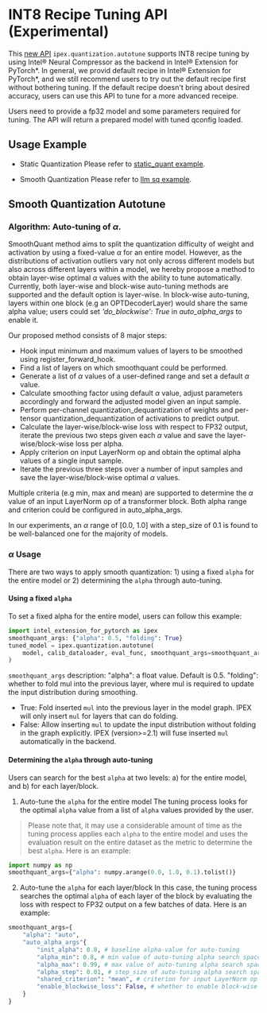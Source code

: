 INT8 Recipe Tuning API (Experimental)
=====================================

This [new API](../api_doc.html#ipex.quantization.autotune) `ipex.quantization.autotune` supports INT8 recipe tuning by using Intel® Neural Compressor as the backend in Intel® Extension for PyTorch\*. In general, we provid default recipe in Intel® Extension for PyTorch\*, and we still recommend users to try out the default recipe first without bothering tuning. If the default recipe doesn't bring about desired accuracy, users can use this API to tune for a more advanced receipe.

Users need to provide a fp32 model and some parameters required for tuning. The API will return a prepared model with tuned qconfig loaded.

## Usage Example
- Static Quantization
Please refer to [static_quant example](../../../examples/cpu/features/int8_recipe_tuning/imagenet_autotune.py).

- Smooth Quantization
Please refer to [llm sq example](../../../examples/cpu/inference/python/llm/single_instance/run_generation.py).

## Smooth Quantization Autotune
### Algorithm: Auto-tuning of $\alpha$.
SmoothQuant method aims to split the quantization difficulty of weight and activation by using a fixed-value $\alpha$ for an entire model. However, as the distributions of activation outliers vary not only across different models but also across different layers within a model, we hereby propose a method to obtain layer-wise optimal $\alpha$ values with the ability to tune automatically.
Currently, both layer-wise and block-wise auto-tuning methods are supported and the default option is layer-wise.
In block-wise auto-tuning, layers within one block (e.g an OPTDecoderLayer) would share the same alpha value; users could set *'do_blockwise': True* in *auto_alpha_args* to enable it.

Our proposed method consists of 8 major steps:

-    Hook input minimum and maximum values of layers to be smoothed using register_forward_hook.
-    Find a list of layers on which smoothquant could be performed.
-    Generate a list of $\alpha$ values of a user-defined range and set a default $\alpha$ value.
-    Calculate smoothing factor using default $\alpha$ value, adjust parameters accordingly and forward the adjusted model given an input sample.
-    Perform per-channel quantization_dequantization of weights and per-tensor quantization_dequantization of activations to predict output.
-    Calculate the layer-wise/block-wise loss with respect to FP32 output, iterate the previous two steps given each $\alpha$ value and save the layer-wise/block-wise loss per alpha.
-    Apply criterion on input LayerNorm op and obtain the optimal alpha values of a single input sample.
-    Iterate the previous three steps over a number of input samples and save the layer-wise/block-wise optimal $\alpha$ values.

Multiple criteria (e.g min, max and mean) are supported to determine the $\alpha$ value of an input LayerNorm op of a transformer block. Both alpha range and criterion could be configured in auto_alpha_args.

In our experiments, an $\alpha$ range of [0.0, 1.0] with a step_size of 0.1 is found to be well-balanced one for the majority of models.

### $\alpha$ Usage
There are two ways to apply smooth quantization: 1) using a fixed `alpha` for the entire model or 2) determining the `alpha` through auto-tuning.

#### Using a fixed `alpha`
To set a fixed alpha for the entire model, users can follow this example:
```python
import intel_extension_for_pytorch as ipex
smoothquant_args: {"alpha": 0.5, "folding": True}
tuned_model = ipex.quantization.autotune(
    model, calib_dataloader, eval_func, smoothquant_args=smoothquant_args,
)
```
`smoothquant_args` description:
"alpha": a float value. Default is 0.5.
"folding": whether to fold mul into the previous layer, where mul is required to update the input distribution during smoothing.
- True: Fold inserted `mul` into the previous layer in the model graph. IPEX will only insert `mul` for layers that can do folding. 
- False: Allow inserting `mul` to update the input distribution without folding in the graph explicitly. IPEX (version>=2.1) will fuse inserted `mul` automatically in the backend.

#### Determining the `alpha` through auto-tuning
Users can search for the best `alpha` at two levels: a) for the entire model, and b) for each layer/block.

1. Auto-tune the `alpha` for the entire model
The tuning process looks for the optimal `alpha` value from a list of `alpha` values provided by the user.
> Please note that, it may use a considerable amount of time as the tuning process applies each `alpha` to the entire model and uses the evaluation result on the entire dataset as the metric to determine the best `alpha`.
Here is an example:

```python
import numpy as np
smoothquant_args={"alpha": numpy.arange(0.0, 1.0, 0.1).tolist()}
```
2. Auto-tune the `alpha` for each layer/block
In this case, the tuning process searches the optimal `alpha` of each layer of the block by evaluating the loss with respect to FP32 output on a few batches of data.
Here is an example:

```python
smoothquant_args={
    "alpha": "auto",
    "auto_alpha_args"{
        "init_alpha": 0.8, # baseline alpha-value for auto-tuning
        "alpha_min": 0.8, # min value of auto-tuning alpha search space
        "alpha_max": 0.99, # max value of auto-tuning alpha search space
        "alpha_step": 0.01, # step_size of auto-tuning alpha search space
        "shared_criterion": "mean", # criterion for input LayerNorm op of a transformer block
        "enable_blockwise_loss": False, # whether to enable block-wise auto-tuning
    }
}
```

[//]: # (marker_feature_int8_autotune)
[//]: # (marker_feature_int8_autotune)
